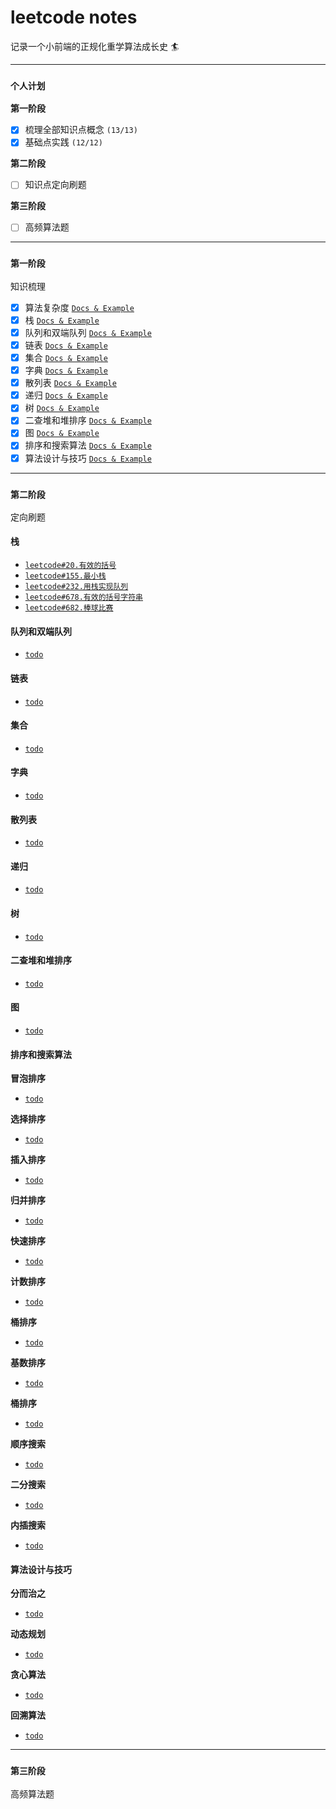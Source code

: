 # leetcode notes

记录一个小前端的正规化重学算法成长史 🏄

---

### `个人计划`

**第一阶段**

- [x] 梳理全部知识点概念 `(13/13)`
- [x] 基础点实践 `(12/12)`

**第二阶段**

- [ ] 知识点定向刷题

**第三阶段**

- [ ] 高频算法题

---

### `第一阶段`

知识梳理

- [x] 算法复杂度 [`Docs & Example`](./first-stage/complexity/README.md)
- [x] 栈 [`Docs & Example`](./first-stage/stack/README.md)
- [x] 队列和双端队列 [`Docs & Example`](./first-stage/queue/README.md)
- [x] 链表 [`Docs & Example`](./first-stage/linked-list/README.md)
- [x] 集合 [`Docs & Example`](./first-stage/set/README.md)
- [x] 字典 [`Docs & Example`](./first-stage/dictionary/README.md)
- [x] 散列表 [`Docs & Example`](./first-stage/hash-table/README.md)
- [x] 递归 [`Docs & Example`](./first-stage/recursive/README.md)
- [x] 树 [`Docs & Example`](./first-stage/tree/README.md)
- [x] 二查堆和堆排序 [`Docs & Example`](./first-stage/heap/README.md)
- [x] 图 [`Docs & Example`](./first-stage/graph/README.md)
- [x] 排序和搜索算法 [`Docs & Example`](./first-stage/sorting-search-algorithm/README.md)
- [x] 算法设计与技巧 [`Docs & Example`](./first-stage/algorithm-design/README.md)

---

### `第二阶段`

定向刷题

#### 栈

- [`leetcode#20.有效的括号`](./second-stage/stack/leetcode#20.md)
- [`leetcode#155.最小栈`](./second-stage/stack/leetcode#155.md)
- [`leetcode#232.用栈实现队列`](./second-stage/stack/leetcode#232.md)
- [`leetcode#678.有效的括号字符串`](./second-stage/stack/leetcode#678.md)
- [`leetcode#682.棒球比赛`](./second-stage/stack/leetcode#682.md)

#### 队列和双端队列

- [`todo`]()

#### 链表

- [`todo`]()

#### 集合

- [`todo`]()

#### 字典

- [`todo`]()

#### 散列表

- [`todo`]()

#### 递归

- [`todo`]()

#### 树

- [`todo`]()

#### 二查堆和堆排序

- [`todo`]()

#### 图

- [`todo`]()

#### 排序和搜索算法

**冒泡排序**

- [`todo`]()

**选择排序**

- [`todo`]()

**插入排序**

- [`todo`]()

**归并排序**

- [`todo`]()

**快速排序**

- [`todo`]()

**计数排序**

- [`todo`]()

**桶排序**

- [`todo`]()

**基数排序**

- [`todo`]()

**桶排序**

- [`todo`]()

**顺序搜索**

- [`todo`]()

**二分搜索**

- [`todo`]()

**内插搜索**

- [`todo`]()

#### 算法设计与技巧

**分而治之**

- [`todo`]()

**动态规划**

- [`todo`]()

**贪心算法**

- [`todo`]()

**回溯算法**

- [`todo`]()

---

### `第三阶段`

高频算法题
